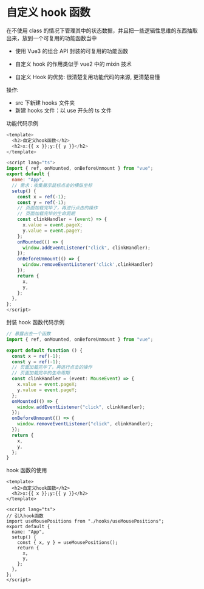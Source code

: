 # 自定义 hook 函数

在不使用 class 的情况下管理其中的状态数据，并且把一些逻辑性思维的东西抽取出来，放到一个可复用的功能函数当中

- 使用 Vue3 的组合 API 封装的可复用的功能函数

- 自定义 hook 的作用类似于 vue2 中的 mixin 技术

- 自定义 Hook 的优势: 很清楚复用功能代码的来源, 更清楚易懂

操作:

- src 下新建 hooks 文件夹
- 新建 hooks 文件：以 use 开头的 ts 文件

功能代码示例

```js
<template>
  <h2>自定义hook函数</h2>
  <h2>x:{{ x }};y:{{ y }}</h2>
</template>

<script lang="ts">
import { ref, onMounted, onBeforeUnmount } from "vue";
export default {
  name: "App",
  // 需求：收集展示鼠标点击的横纵坐标
  setup() {
    const x = ref(-1);
    const y = ref(-1);
    // 页面加载完毕了，再进行点击的操作
    // 页面加载完毕的生命周期
    const clinkHandler = (event) => {
      x.value = event.pageX;
      y.value = event.pageY;
    };
    onMounted(() => {
      window.addEventListener("click", clinkHandler);
    });
    onBeforeUnmount(() => {
      window.removeEventListener('click',clinkHandler)
    });
    return {
      x,
      y,
    };
  },
};
</script>
```

封装 hook 函数代码示例

```ts
// 暴露出去一个函数
import { ref, onMounted, onBeforeUnmount } from "vue";

export default function () {
  const x = ref(-1);
  const y = ref(-1);
  // 页面加载完毕了，再进行点击的操作
  // 页面加载完毕的生命周期
  const clinkHandler = (event: MouseEvent) => {
    x.value = event.pageX;
    y.value = event.pageY;
  };
  onMounted(() => {
    window.addEventListener("click", clinkHandler);
  });
  onBeforeUnmount(() => {
    window.removeEventListener("click", clinkHandler);
  });
  return {
    x,
    y,
  };
}
```

hook 函数的使用

```vue
<template>
  <h2>自定义hook函数</h2>
  <h2>x:{{ x }};y:{{ y }}</h2>
</template>

<script lang="ts">
// 引入hook函数
import useMousePositions from "./hooks/useMousePositions";
export default {
  name: "App",
  setup() {
    const { x, y } = useMousePositions();
    return {
      x,
      y,
    };
  },
};
</script>
```
